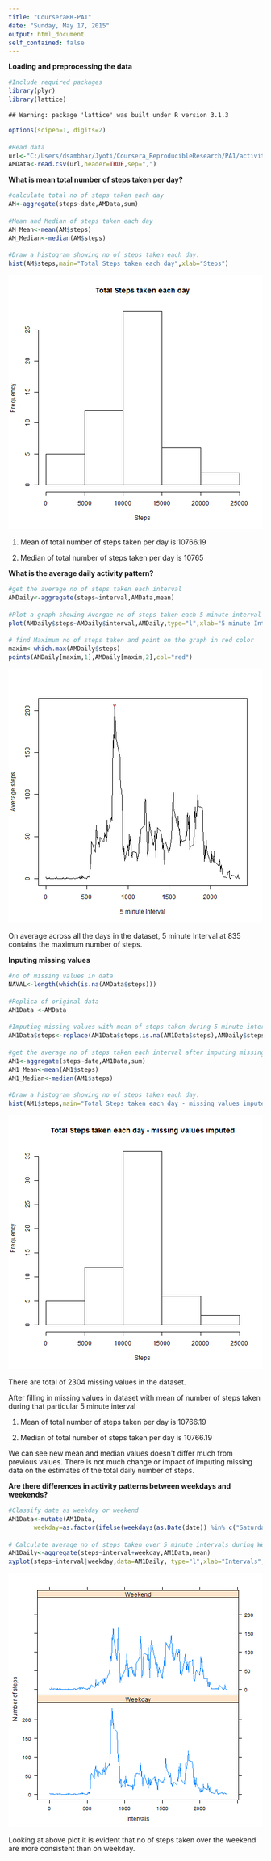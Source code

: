 ```yaml
---
title: "CourseraRR-PA1"
date: "Sunday, May 17, 2015"
output: html_document
self_contained: false
---
```


**Loading and preprocessing the data**


```r
#Include required packages
library(plyr)
library(lattice)
```

```
## Warning: package 'lattice' was built under R version 3.1.3
```

```r
options(scipen=1, digits=2)

#Read data
url<-"C:/Users/dsambhar/Jyoti/Coursera_ReproducibleResearch/PA1/activity.csv"
AMData<-read.csv(url,header=TRUE,sep=",")
```

**What is mean total number of steps taken per day?**

```r
#calculate total no of steps taken each day
AM<-aggregate(steps~date,AMData,sum)

#Mean and Median of steps taken each day
AM_Mean<-mean(AM$steps)
AM_Median<-median(AM$steps)

#Draw a histogram showing no of steps taken each day.
hist(AM$steps,main="Total Steps taken each day",xlab="Steps")
```

![plot of chunk unnamed-chunk-2](figure/unnamed-chunk-2-1.png) 

1) Mean of total number of steps taken per day is 10766.19

2) Median of total number of steps taken per day is 10765

**What is the average daily activity pattern?**


```r
#get the average no of steps taken each interval
AMDaily<-aggregate(steps~interval,AMData,mean)

#Plot a graph showing Avergae no of steps taken each 5 minute interval
plot(AMDaily$steps~AMDaily$interval,AMDaily,type="l",xlab="5 minute Interval", ylab="Average steps")

# find Maximum no of steps taken and point on the graph in red color
maxim<-which.max(AMDaily$steps)
points(AMDaily[maxim,1],AMDaily[maxim,2],col="red")
```

![plot of chunk unnamed-chunk-3](figure/unnamed-chunk-3-1.png) 

On average across all the days in the dataset, 5 minute Interval at 835 contains the maximum number of steps.

**Inputing missing values**

```r
#no of missing values in data
NAVAL<-length(which(is.na(AMData$steps)))

#Replica of original data
AM1Data <-AMData

#Imputing missing values with mean of steps taken during 5 minute interval.
AM1Data$steps<-replace(AM1Data$steps,is.na(AM1Data$steps),AMDaily$steps)

#get the average no of steps taken each interval after imputing missing values
AM1<-aggregate(steps~date,AM1Data,sum)
AM1_Mean<-mean(AM1$steps)
AM1_Median<-median(AM1$steps)

#Draw a histogram showing no of steps taken each day.
hist(AM1$steps,main="Total Steps taken each day - missing values imputed",xlab="Steps")
```

![plot of chunk unnamed-chunk-4](figure/unnamed-chunk-4-1.png) 

There are total of 2304 missing values in the dataset.

After filling in missing values in dataset with mean of number of steps taken during that particular 5 minute interval

1) Mean of total number of steps taken per day is 10766.19

2) Median of total number of steps taken per day is 10766.19

We can see new mean and median values doesn't differ much from previous values. There is not much change or impact of imputing missing data on the estimates of the total daily number of steps.

**Are there differences in activity patterns between weekdays and weekends?**


```r
#Classify date as weekday or weekend
AM1Data<-mutate(AM1Data, 
       weekday=as.factor(ifelse(weekdays(as.Date(date)) %in% c("Saturday","Sunday"), "Weekend", "Weekday")))

# Calculate average no of steps taken over 5 minute intervals during Weekday and Weekend and plot graph
AM1Daily<-aggregate(steps~interval+weekday,AM1Data,mean)
xyplot(steps~interval|weekday,data=AM1Daily, type="l",xlab="Intervals",ylab="Number of steps",layout=c(1,2))
```

![plot of chunk unnamed-chunk-5](figure/unnamed-chunk-5-1.png) 

Looking at above plot it is evident that no of steps taken over the weekend are more consistent than on weekday.
